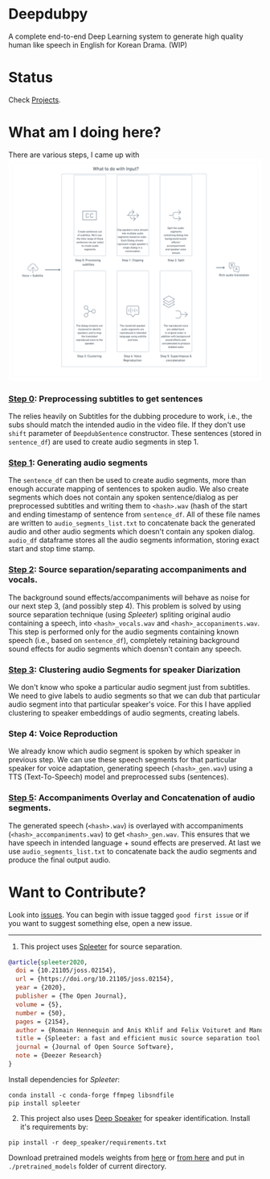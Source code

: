 # Deepdubpy
A complete end-to-end Deep Learning system to generate high quality human like speech in English for Korean Drama. (WIP)

# Status
Check [Projects](https://github.com/adhadse/Deepdubpy/projects/4).

# What am I doing here?
There are various steps, I came up with
![Overview Deepdubpy](/res/images/deepdubpy_overview.png)

### [Step 0](https://github.com/adhadse/Deepdubpy/blob/master/0_Sentence_generation_from_Subtitles.ipynb): Preprocessing subtitles to get sentences
The relies heavily on Subtitles for the dubbing procedure to work, i.e., the subs should match the intended audio in the video file. 
If they don't use `shift` parameter of `DeepdubSentence` constructor. These sentences (stored in `sentence_df`) are used to create audio segments in step 1.

### [Step 1](https://github.com/adhadse/Deepdubpy/blob/master/1_Generating_Audio_Segments.ipynb): Generating audio segments
The `sentence_df` can then be used to create audio segments, more than enough accurate mapping of sentences to spoken audio. We also create segments which does not contain any spoken sentence/dialog as per preprocessed subtitles and writing them to `<hash>.wav` (hash of the start and ending timestamp of sentence from `sentence_df`. All of these file names are written to `audio_segments_list.txt` to concatenate back the generated audio and other audio segments which doesn't contain any spoken dialog. `audio_df` dataframe stores all the audio segments information, storing exact start and stop time stamp.

### [Step 2](https://github.com/adhadse/Deepdubpy/blob/master/2_Source_separation_for_audio_segments.ipynb): Source separation/separating accompaniments and vocals.
The background sound effects/accompaniments will behave as noise for our next step 3, (and possibly step 4). This problem is solved by using source separation technique (using *Spleeter*) spliting original audio containing a speech, into `<hash>_vocals.wav` and `<hash>_accopaniments.wav`. This step is performed only for the audio segments containing known speech (i.e., based on `sentence_df`), completely retaining background sound effects for audio segments which doensn't contain any speech.

### [Step 3](https://github.com/adhadse/Deepdubpy/blob/master/3_Clustering_audio_segments_for_speaker_diarization.ipynb): Clustering audio Segments for speaker Diarization
We don't know who spoke a particular audio segment just from subtitles. We need to give labels to audio segments so that we can dub that particular audio segment into that particular speaker's voice. For this I have applied clustering to speaker embeddings of audio segments, creating labels.

### Step 4: Voice Reproduction
We already know which audio segment is spoken by which speaker in previous step. We can use these speech segments for that particular speaker for voice adaptation, generating speech (`<hash>_gen.wav`) using a TTS (Text-To-Speech) model and preprocessed subs (sentences). 

### [Step 5](https://github.com/adhadse/Deepdubpy/blob/master/deepdub/deepdub_audio.py#L93-L107): Accompaniments Overlay and Concatenation of audio segments.
The generated speech (`<hash>.wav`) is overlayed with accompaniments (`<hash>_accompaniments.wav`) to get `<hash>_gen.wav`. This ensures that we have speech in intended language + sound effects are preserved. At last we use `audio_segments_list.txt` to concatenate back the audio segments and produce the final output audio.

# Want to Contribute?
Look into [issues](https://github.com/adhadse/Deepdubpy/issues). You can begin with issue tagged `good first issue` or if you want to suggest something else, open a new issue.

---
1. This project uses [Spleeter](https://github.com/deezer/spleeter) for source separation.
```BibTeX
@article{spleeter2020,
  doi = {10.21105/joss.02154},
  url = {https://doi.org/10.21105/joss.02154},
  year = {2020},
  publisher = {The Open Journal},
  volume = {5},
  number = {50},
  pages = {2154},
  author = {Romain Hennequin and Anis Khlif and Felix Voituret and Manuel Moussallam},
  title = {Spleeter: a fast and efficient music source separation tool with pre-trained models},
  journal = {Journal of Open Source Software},
  note = {Deezer Research}
}
```

Install dependencies for *Spleeter*:
```
conda install -c conda-forge ffmpeg libsndfile
pip install spleeter
```
2. This project also uses [Deep Speaker](https://github.com/philipperemy/deep-speaker/blob/master/LICENSE) for speaker identification.
Install it's requirements by:
```
pip install -r deep_speaker/requirements.txt
```

Download pretrained models weights from [here](https://drive.google.com/file/d/1SJBmHpnaW1VcbFWP6JfvbT3wWP9PsqxS/view) or [from here](https://drive.google.com/file/d/1c1E1e_GzLtW5jD5uakkwL_Rw5sFxkLT4/view?usp=sharing) and put in `./pretrained_models` folder of current directory.
